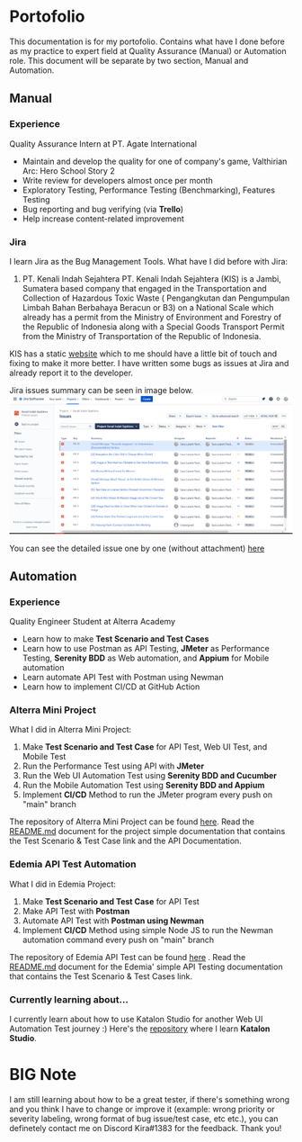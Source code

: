 # Portofolio
This documentation is for my portofolio. Contains what have I done before as my practice to expert field at Quality Assurance (Manual) or Automation role. This document will be separate by two section, Manual and Automation.

## Manual

### Experience
Quality Assurance Intern at PT. Agate International
- Maintain and develop the quality for one of company's game, Valthirian Arc: Hero School Story 2
- Write review for developers almost once per month
- Exploratory Testing, Performance Testing (Benchmarking), Features Testing
- Bug reporting and bug verifying (via **Trello**)
- Help increase content-related improvement

### Jira 
I learn Jira as the Bug Management Tools. What have I did before with Jira:

1. PT. Kenali Indah Sejahtera
PT. Kenali Indah Sejahtera (KIS) is a Jambi, Sumatera based company that engaged in the Transportation and Collection of Hazardous Toxic Waste ( Pengangkutan dan Pengumpulan Limbah Bahan Berbahaya Beracun or B3) on a National Scale which already has a permit from the Ministry of Environment and Forestry of the Republic of Indonesia along with a Special Goods Transport Permit from the Ministry of Transportation of the Republic of Indonesia.

KIS has a static [website](https://kenaliindahsejahtera.com) which to me should have a little bit of touch and fixing to make it more better. I have written some bugs as issues at Jira and already report it to the developer.

Jira issues summary can be seen in image below.
![Jira-KIS](/manual/pt-kenali-indah-sejahtera/issue-summary.png)

You can see the detailed issue one by one (without attachment) [here](https://github.com/kirarutami/practice-makes-perfect/blob/main/manual/pt-kenali-indah-sejahtera/complete-KIS-issues.pdf)

## Automation

### Experience 
Quality Engineer Student at Alterra Academy
- Learn how to make **Test Scenario and Test Cases**
- Learn how to use Postman as API Testing, **JMeter** as Performance Testing, **Serenity BDD** as Web automation, and **Appium** for Mobile automation 
- Learn automate API Test with Postman using Newman
- Learn how to implement CI/CD at GitHub Action

### Alterra Mini Project
What I did in Alterra Mini Project:
1. Make **Test Scenario and Test Case** for API Test, Web UI Test, and Mobile Test
2. Run the Performance Test using API with **JMeter**
3. Run the Web UI Automation Test using **Serenity BDD and Cucumber**
4. Run the Mobile Automation Test using **Serenity BDD and Appium**
5. Implement **CI/CD** Method to run the JMeter program every push on "main" branch

The repository of Alterra Mini Project can be found [here](https://github.com/kirarutami/alterra-mini-project). Read the [README.md](https://github.com/kirarutami/alterra-mini-project/blob/main/README.md) document for the project simple documentation that contains the Test Scenario & Test Case link and the API Documentation.

### Edemia API Test Automation
What I did in Edemia Project:
1. Make **Test Scenario and Test Case** for API Test
2. Make API Test with **Postman**
3. Automate API Test with **Postman using Newman**
4. Implement **CI/CD** Method using simple Node JS to run the Newman automation command every push on "main" branch

The repository of Edemia API Test can be found [here](https://github.com/Learning-Management-System-Kelompok-42/QA-LMS) . Read the [README.md](https://github.com/Learning-Management-System-Kelompok-42/QA-LMS/blob/main/README.md) document for the Edemia' simple API Testing documentation that contains the Test Scenario & Test Cases link.

### Currently learning about...
I currently learn about how to use Katalon Studio for another Web UI Automation Test journey :) Here's the [repository](https://github.com/kirarutami/katalon-practice) where I learn **Katalon Studio**.

# BIG Note
I am still learning about how to be a great tester, if there's something wrong and you think I have to change or improve it (example: wrong priority or severity labeling, wrong format of bug issue/test case, etc etc.), you can definetely contact me on Discord Kira#1383 for the feedback. Thank you!

